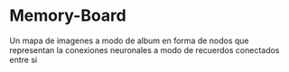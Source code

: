 # Memory-Board
Un mapa de imagenes a modo de album en forma de nodos que representan la conexiones neuronales a modo de recuerdos conectados entre si
